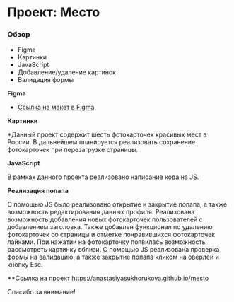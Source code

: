 # Проект: Место

### Обзор

* Figma
* Картинки
* JavaScript 
* Добавление/удаление картинок
* Валидация формы

**Figma**

* [Ссылка на макет в Figma](https://www.figma.com/file/2cn9N9jSkmxD84oJik7xL7/JavaScript.-Sprint-4?node-id=0%3A1)

**Картинки**

*Данный проект содержит шесть фотокарточек красивых мест в России. В дальнейшем планируется реализовать сохранение фотокарточек при перезагрузке страницы. 

**JavaScript**

В рамках данного проекта реализовано написание кода на JS. 

**Реализация попапа**

С помощью JS было реализовано открытие и закрытие попапа, а также возможность редактирования данных профиля. Реализована возможность добавления новых фотокарточек пользователей с добавлением заголовка. Также добавлен функционал по удалению фотокарточек со страницы и отметке понравившихся фотокарточек лайками. При нажатии на фотокарточку появилась возможность рассмотреть картинку вблизи.
С помощью JS реализована проверка формы на валидацию, а также закрытие попапа кликом на оверлей и кнопку Esc.

**Ссылка на проект 
https://anastasiyasukhorukova.github.io/mesto 

Спасибо за внимание!
